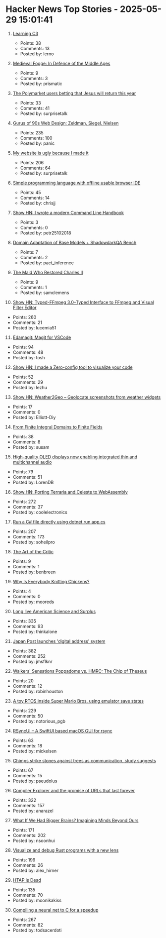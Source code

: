 # Hacker News Top Stories - 2025-05-29 15:01:41

1. [Learning C3](https://alloc.dev/2025/05/29/learning_c3)
   - Points: 38
   - Comments: 13
   - Posted by: lerno

2. [Medieval Fogge: In Defence of the Middle Ages](https://www.historytoday.com/archive/making-history/medieval-fogge-defence-middle-ages)
   - Points: 9
   - Comments: 3
   - Posted by: prismatic

3. [The Polymarket users betting that Jesus will return this year](https://ericneyman.wordpress.com/2025/03/24/will-jesus-christ-return-in-an-election-year/)
   - Points: 33
   - Comments: 41
   - Posted by: surprisetalk

4. [Gurus of 90s Web Design: Zeldman, Siegel, Nielsen](https://cybercultural.com/p/web-design-1997/)
   - Points: 235
   - Comments: 100
   - Posted by: panic

5. [My website is ugly because I made it](https://goodinternetmagazine.com/my-website-is-ugly-because-i-made-it/)
   - Points: 206
   - Comments: 64
   - Posted by: surprisetalk

6. [Simple programming language with offline usable browser IDE](https://tiki.li/apps/tut_learn.html?v=2505e)
   - Points: 45
   - Comments: 14
   - Posted by: chrisjj

7. [Show HN: I wrote a modern Command Line Handbook](https://commandline.stribny.name/)
   - Points: 3
   - Comments: 0
   - Posted by: petr25102018

8. [Domain Adaptation of Base Models + ShadowdarkQA Bench](https://gygaxtest.com/posts/continued_pretraining_for-rules/)
   - Points: 7
   - Comments: 2
   - Posted by: pact_inference

9. [The Maid Who Restored Charles II](https://www.historytoday.com/archive/feature/maid-who-restored-charles-ii)
   - Points: 9
   - Comments: 1
   - Posted by: samclemens

10. [Show HN: Typed-FFmpeg 3.0–Typed Interface to FFmpeg and Visual Filter Editor](https://github.com/livingbio/typed-ffmpeg)
   - Points: 260
   - Comments: 21
   - Posted by: lucemia51

11. [Edamagit: Magit for VSCode](https://github.com/kahole/edamagit)
   - Points: 94
   - Comments: 48
   - Posted by: tosh

12. [Show HN: I made a Zero-config tool to visualize your code](https://staying.fun/en)
   - Points: 52
   - Comments: 29
   - Posted by: lezhu

13. [Show HN: Weather2Geo – Geolocate screenshots from weather widgets](https://github.com/elliott-diy/Weather2Geo)
   - Points: 17
   - Comments: 0
   - Posted by: Elliott-Diy

14. [From Finite Integral Domains to Finite Fields](https://susam.net/from-finite-integral-domains-to-finite-fields.html)
   - Points: 38
   - Comments: 8
   - Posted by: susam

15. [High-quality OLED displays now enabling integrated thin and multichannel audio](https://www.sciencedaily.com/releases/2025/05/250521125055.htm)
   - Points: 79
   - Comments: 51
   - Posted by: LorenDB

16. [Show HN: Porting Terraria and Celeste to WebAssembly](https://velzie.rip/blog/celeste-wasm)
   - Points: 272
   - Comments: 37
   - Posted by: coolelectronics

17. [Run a C# file directly using dotnet run app.cs](https://devblogs.microsoft.com/dotnet/announcing-dotnet-run-app/)
   - Points: 207
   - Comments: 173
   - Posted by: soheilpro

18. [The Art of the Critic](https://www.metropolitanreview.org/p/the-art-of-the-critic)
   - Points: 9
   - Comments: 1
   - Posted by: benbreen

19. [Why Is Everybody Knitting Chickens?](https://ironicsans.ghost.io/why-is-everybody-knitting-chickens/)
   - Points: 4
   - Comments: 0
   - Posted by: mooreds

20. [Long live American Science and Surplus](https://milwaukeerecord.com/city-life/long-live-american-science-surplus-which-needs-your-help/)
   - Points: 335
   - Comments: 93
   - Posted by: thinkalone

21. [Japan Post launches 'digital address' system](https://www.japantimes.co.jp/business/2025/05/27/companies/japan-post-digital-address/)
   - Points: 382
   - Comments: 252
   - Posted by: jmsflknr

22. [Walkers' Sensations Poppadoms vs. HMRC: The Chip of Theseus](https://www.ft.com/content/3a64f96e-3214-48ba-9da4-76b3fb7ab8c1)
   - Points: 20
   - Comments: 12
   - Posted by: robinhouston

23. [A toy RTOS inside Super Mario Bros. using emulator save states](https://prettygoodblog.com/p/what-threads-are-part-2)
   - Points: 229
   - Comments: 50
   - Posted by: notorious_pgb

24. [RSyncUI – A SwiftUI based macOS GUI for rsync](https://github.com/rsyncOSX/RsyncUI)
   - Points: 63
   - Comments: 18
   - Posted by: mickelsen

25. [Chimps strike stones against trees as communication, study suggests](https://phys.org/news/2025-05-year-chimpanzees-stones-trees-communication.html)
   - Points: 67
   - Comments: 15
   - Posted by: pseudolus

26. [Compiler Explorer and the promise of URLs that last forever](https://xania.org/202505/compiler-explorer-urls-forever)
   - Points: 322
   - Comments: 157
   - Posted by: anarazel

27. [What If We Had Bigger Brains? Imagining Minds Beyond Ours](https://writings.stephenwolfram.com/2025/05/what-if-we-had-bigger-brains-imagining-minds-beyond-ours/)
   - Points: 171
   - Comments: 202
   - Posted by: nsoonhui

28. [Visualize and debug Rust programs with a new lens](https://firedbg.sea-ql.org/)
   - Points: 199
   - Comments: 26
   - Posted by: alex_hirner

29. [HTAP is Dead](https://www.mooncake.dev/blog/htap-is-dead)
   - Points: 135
   - Comments: 70
   - Posted by: moonikakiss

30. [Compiling a neural net to C for a speedup](https://slightknack.dev/blog/difflogic/)
   - Points: 267
   - Comments: 82
   - Posted by: todsacerdoti

